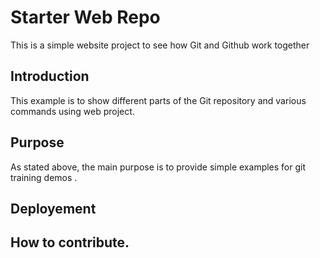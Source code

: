 # Starter Web Repo

This is a simple website project to see how Git and Github work together
## Introduction

This example is to show different parts of the Git repository and various commands using web project.

## Purpose

As stated above, the main purpose is to provide simple examples for git training demos .

## Deployement

## How to contribute.
